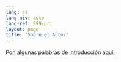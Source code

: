 ```yaml
---
lang: es
lang-niv: auto
lang-ref: 999-pri
layout: page
title: 'Sobre el Autor'
---
```


Pon algunas palabras de introducción aquí.
